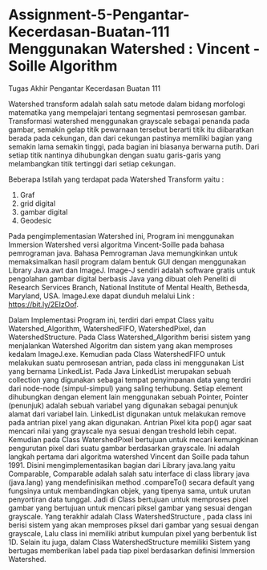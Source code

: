 # Assignment-5-Pengantar-Kecerdasan-Buatan-111 Menggunakan Watershed : Vincent - Soille Algorithm
Tugas Akhir Pengantar Kecerdasan Buatan 111

Watershed transform adalah salah satu metode dalam bidang morfologi matematika yang mempelajari tentang segmentasi pemrosesan gambar. Transformasi watershed menggunakan grayscale sebagai penanda pada gambar, semakin gelap titik pewarnaan tersebut berarti titik itu diibaratkan berada pada cekungan, dan dari cekungan pastinya memiliki bagian yang semakin lama semakin tinggi, pada bagian ini biasanya berwarna putih. Dari setiap titik nantinya dihubungkan dengan suatu garis-garis yang melambangkan titik tertinggi dari setiap cekungan.  

Beberapa Istilah yang terdapat pada Watershed Transform yaitu :
  1. Graf
  2. grid digital
  3. gambar digital
  4. Geodesic
  
Pada pengimplementasian Watershed ini, Program ini menggunakan  Immersion Watershed versi algoritma Vincent-Soille pada bahasa pemrograman java. Bahasa Pemrograman Java memungkinkan untuk memaksimalkan hasil program dalam bentuk GUI dengan menggunakan Library Java.awt dan ImageJ. Image-J sendiri adalah software gratis untuk pengolahan gambar digital berbasis Java yang dibuat oleh Peneliti di Research Services Branch, National Institute of Mental Health, Bethesda, Maryland, USA. ImageJ.exe dapat diunduh melalui Link : https://bit.ly/2EIzOof. 

Dalam Implementasi Program ini, terdiri dari empat Class yaitu Watershed_Algorithm, WatershedFIFO, WatershedPixel, dan WatershedStructure.
Pada Class  Watershed_Algorithm berisi sistem yang menjalankan Watershed Algoritm dan sistem yang akan memproses kedalam ImageJ.exe. Kemudian pada Class WatershedFIFO untuk melakukan suatu pemrosesan antrian, pada class ini menggunakan List yang bernama LinkedList. Pada Java  LinkedList merupakan sebuah collection yang digunakan sebagai tempat penyimpanan data yang terdiri dari node-node (simpul-simpul) yang saling terhubung. Setiap element dihubungkan dengan element lain menggunakan sebuah Pointer, Pointer (penunjuk) adalah sebuah variabel yang digunakan sebagai penunjuk alamat dari variabel lain. LinkedList digunakan untuk melakukan remove pada antrian pixel yang akan digunakan. Antrian Pixel kita pop() agar saat mencari nilai yang grayscale nya sesuai dengan treshold lebih cepat. Kemudian pada Class WatershedPixel bertujuan untuk mecari kemungkinan pengurutan pixel dari suatu gambar berdasarkan grayscale. Ini adalah langkah pertama dari algoritma watershed Vincent dan Soille pada tahun 1991. Disini mengimplementasikan bagian dari Library java.lang yaitu Comparable, Comparable  adalah salah satu interface di class library java (java.lang) yang mendefinisikan method .compareTo() secara default  yang fungsinya untuk membandingkan objek,  yang tipenya sama, untuk urutan penyortiran data tunggal. Jadi di Class bertujuan untuk memproses pixel gambar yang bertujuan untuk mencari piksel gambar yang sesuai dengan grayscale. Yang terakhir adalah Class WatershedStructure , pada class ini berisi sistem yang akan memproses piksel dari gambar yang sesuai dengan grayscale, Lalu class ini  memiliki atribut kumpulan pixel yang berbentuk list 1D. Selain itu juga, dalam Class WatershedStructure memiliki Sistem  yang bertugas memberikan label pada tiap pixel berdasarkan definisi Immersion Watershed.
